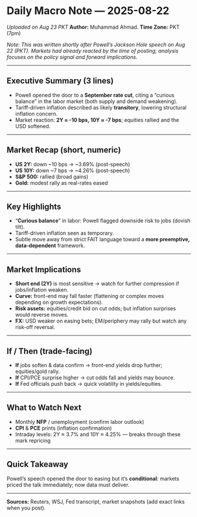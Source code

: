 # Daily Macro Note — 2025-08-22
*Uploaded on Aug 23 PKT*
**Author:** Muhammad Ahmad.
**Time Zone:** PKT (7pm)

*Note: This was written shortly after Powell’s Jackson Hole speech on Aug 22 (PKT). Markets had already reacted by the time of posting; analysis focuses on the policy signal and forward implications.*

---

## Executive Summary (3 lines)
- Powell opened the door to a **September rate cut**, citing a “curious balance” in the labor market (both supply and demand weakening).  
- Tariff-driven inflation described as likely **transitory**, lowering structural inflation concern.  
- Market reaction: **2Y ≈ -10 bps, 10Y ≈ -7 bps**; equities rallied and the USD softened.

---

## Market Recap (short, numeric)
- **US 2Y:** down ~10 bps → ~3.69% (post-speech)  
- **US 10Y:** down ~7 bps → ~4.26% (post-speech)  
- **S&P 500:** rallied (broad gains)  
- **Gold:** modest rally as real-rates eased

---

## Key Highlights
- “**Curious balance**” in labor: Powell flagged downside risk to jobs (dovish tilt).  
- Tariff-driven inflation seen as temporary.  
- Subtle move away from strict FAIT language toward a **more preemptive, data-dependent** framework.

---

## Market Implications
- **Short end (2Y)** is most sensitive → watch for further compression if jobs/inflation weaken.  
- **Curve:** front-end may fall faster (flattening or complex moves depending on growth expectations).  
- **Risk assets:** equities/credit bid on cut odds; but inflation surprises would reverse moves.  
- **FX:** USD weaker on easing bets; EM/periphery may rally but watch any risk-off reversal.

---

## If / Then (trade-facing)
- **If** jobs soften & data confirm → front-end yields drop further; equities/gold rally.  
- **If** CPI/PCE surprise higher → cut odds fall and yields may bounce.  
- **If** Fed officials push back → quick volatility in yields/equities.

---

## What to Watch Next
- Monthly **NFP** / unemployment (confirm labor outlook)  
- **CPI** & **PCE** prints (inflation confirmation)  
- Intraday levels: 2Y ≈ 3.7% and 10Y ≈ 4.25% — breaks through these mark repricing

---

## Quick Takeaway
Powell’s speech opened the door to easing but it’s **conditional**: markets priced the talk immediately; now data must deliver.

---
**Sources:** Reuters, WSJ, Fed transcript, market snapshots (add exact links when you post).
